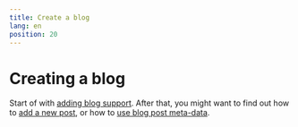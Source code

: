 ```yaml
---
title: Create a blog
lang: en
position: 20
---
```


# Creating a blog

Start of with [adding blog support](/docs/learn/create-a-blog/add-blog-support.md). After that, you might want to find out how to [add a new post](./generate-new-blog-posts.md), or how to [use blog post meta-data](./use-blog-post-data-in-template.md).
